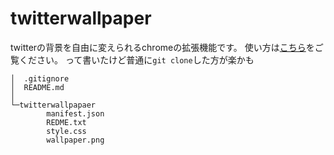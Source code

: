 # twitterwallpaper
twitterの背景を自由に変えられるchromeの拡張機能です。
使い方は[こちら](https://github.com/Atotti/twitterwallpaper/releases)をご覧ください。
って書いたけど普通に`git clone`した方が楽かも

```
│  .gitignore
│  README.md
│
└─twitterwallpapaer
        manifest.json
        REDME.txt
        style.css
        wallpaper.png
```
